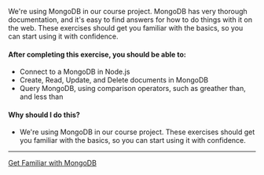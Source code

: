 We're using MongoDB in our course project. MongoDB has very thorough documentation, and it's easy to find answers for how to do things with it on the web. These exercises should get you familiar with the basics, so you can start using it with confidence.

#### After completing this exercise, you should be able to:

* Connect to a MongoDB in Node.js
* Create, Read, Update, and Delete documents in MongoDB
* Query MongoDB, using comparison operators, such as greather than, and less than

#### Why should I do this?

* We're using MongoDB in our course project. These exercises should get you familiar with the basics, so you can start using it with confidence.

----------------------------------
[Get Familiar with MongoDB](/losandes/heinz-95729-materials-2017/tree/master/week-2/40-mongodb)
